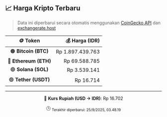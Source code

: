 

<!-- HARGA_KRIPTO -->
## 📈 Harga Kripto Terbaru

> Data ini diperbarui secara otomatis menggunakan [CoinGecko API](https://www.coingecko.com/) dan [exchangerate.host](https://exchangerate.host/)

<div align="center">

| 🪙 Token | 💰 Harga (IDR) |
|:------:|---------------:|
| 🟠 **Bitcoin (BTC)**   | Rp 1.897.439.763 |
| 🔵 **Ethereum (ETH)**  | Rp 69.588.785 |
| 🟣 **Solana (SOL)**    | Rp 3.539.141 |
| 🟢 **Tether (USDT)**   | Rp 16.714 |

---

💱 **Kurs Rupiah (USD → IDR)**: Rp 16.702

🕒 <sub>Terakhir diperbarui: 25/9/2025, 03.48.19</sub>

</div>
<!-- /HARGA_KRIPTO -->